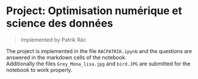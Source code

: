 # Project: Optimisation numérique et science des données

> Implemented by Patrik Rác

The project is implemented in the file `RACPATRIK.ipynb` 
and the questions are answered in the markdown cells of the notebook.  
Additionally the files `Grey_Mona_lisa.jpg` and `bird.JPG` are submitted
for the notebook to work properly.